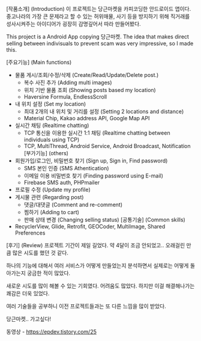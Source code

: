 [작품소개] (Introduction)
이 프로젝트는 당근마켓을 카피코딩한 안드로이드 앱이다. 중고나라의 가장 큰 문제라고 할 수 있는 허위매물, 사기 등을 방지하기 위해 직거래를 성사시켜주는 아이디어가 굉장히 감명깊어서 따라 만들어봤다.

 

This project is a Android App copying 당근마켓. The idea that makes direct selling between indivisuals to prevent scam was very impressive, so I made this.

[주요기능] (Main functions)
- 물품 게시/조회/수정/삭제 (Create/Read/Update/Delete post.)
  * 복수 사진 추가 (Adding multi images)
  * 위치 기반 물품 조회 (Showing posts based my location)
  * Haversine Formula, EndlessScroll
- 내 위치 설정 (Set my location)
  * 최대 2개의 내 위치 및 거리를 설정 (Setting 2 locations and distance)
  * Material Chip, Kakao address API, Google Map API
- 실시간 채팅 (Realtime chatting)
  * TCP 통신을 이용한 실시간 1:1 채팅 (Realtime chatting between individuals using TCP)
  * TCP, MultiThread, Android Service, Android Broadcast, Notification
[부가기능] (others)
- 회원가입/로그인, 비밀번호 찾기 (Sign up, Sign in, Find password)
  * SMS 본인 인증 (SMS Athentication)
  * 이메일 이용 비밀번호 찾기 (Finding password using E-mail)
  * Firebase SMS auth, PHPmailer
- 프로필 수정 (Update my profile)
- 게시물 관련 (Regarding post)
  * 댓글/대댓글 (Comment and re-comment)
  * 찜하기 (Adding to cart)
  * 판매 상태 변경 (Changing selling status)
[공통기술] (Common skills)
- RecyclerView, Glide, Retrofit, GEOCoder, MultiImage, Shared Preferences

 

[후기] (Review)
프로젝트 기간이 제일 길었다. 약 4달이 조금 안되었고.. 오래걸린 만큼 많은 시도를 했던 것 같다.

하나의 기능에 대해서 여러 서비스가 어떻게 만들었는지 분석하면서 실제로는 어떻게 돌아가는지 궁금한 적이 많았다.

새로운 시도를 많이 해볼 수 있는 기회였다. 어려움도 많았다. 하지만 이걸 해결해나가는 쾌감은 더욱 있었다.

여러 기술들을 공부하니 이전 프로젝트들과는 또 다른 느낌을 많이 받았다.

당근마켓.. 가고싶다!

동영상 - https://epdev.tistory.com/25
